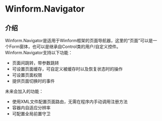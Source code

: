 # Winform.Navigator

## 介绍
Winform.Navigator是适用于Winform框架的页面导航器，这里的“页面”可以是一个Form窗体，也可以是继承自Control类的用户/自定义控件。Winform.Navigator支持以下功能：  
- 页面间跳转，带参数跳转
- 可设置页面缓存，可自定义被缓存时以及恢复状态时的操作
- 可设置页面权限
- 提供页面切换时的事件

未来会加入的功能：  
- 使用XML文件配置页面路由，无需在程序内手动调用注册方法
- 容器内自适应分辨率
- 可配置全局前置守卫